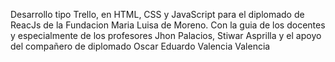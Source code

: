 Desarrollo tipo Trello, en HTML, CSS y JavaScript para el diplomado de ReacJs de la Fundacion Maria Luisa de Moreno. Con la guia de los docentes y especialmente de los profesores Jhon Palacios, Stiwar Asprilla y el apoyo del compañero de diplomado Oscar Eduardo Valencia Valencia